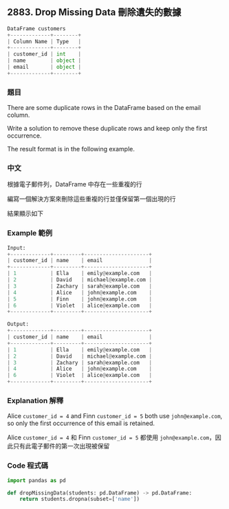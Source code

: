 ## 2883. Drop Missing Data 刪除遺失的數據

```py
DataFrame customers
+-------------+--------+
| Column Name | Type   |
+-------------+--------+
| customer_id | int    |
| name        | object |
| email       | object |
+-------------+--------+
```

### 題目

There are some duplicate rows in the DataFrame based on the email column.

Write a solution to remove these duplicate rows and keep only the first occurrence.

The result format is in the following example.

### 中文

根據電子郵件列，DataFrame 中存在一些重複的行

編寫一個解決方案來刪除這些重複的行並僅保留第一個出現的行

結果顯示如下

### Example 範例

```py 
Input:
+-------------+---------+---------------------+
| customer_id | name    | email               |
+-------------+---------+---------------------+
| 1           | Ella    | emily@example.com   |
| 2           | David   | michael@example.com |
| 3           | Zachary | sarah@example.com   |
| 4           | Alice   | john@example.com    |
| 5           | Finn    | john@example.com    |
| 6           | Violet  | alice@example.com   |
+-------------+---------+---------------------+

Output:  
+-------------+---------+---------------------+
| customer_id | name    | email               |
+-------------+---------+---------------------+
| 1           | Ella    | emily@example.com   |
| 2           | David   | michael@example.com |
| 3           | Zachary | sarah@example.com   |
| 4           | Alice   | john@example.com    |
| 6           | Violet  | alice@example.com   |
+-------------+---------+---------------------+
```

### Explanation 解釋

Alice `customer_id = 4` and Finn `customer_id = 5` both use `john@example.com`, so only the first occurrence of this email is retained.

Alice `customer_id = 4` 和 Finn `customer_id = 5` 都使用  `john@example.com`，因此只有此電子郵件的第一次出現被保留

### Code 程式碼

```py
import pandas as pd

def dropMissingData(students: pd.DataFrame) -> pd.DataFrame:
    return students.dropna(subset=['name'])
```
